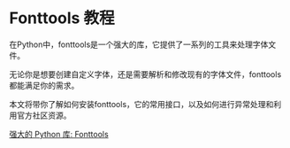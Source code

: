 # Fonttools 教程

<show-structure depth="3"/>

在Python中，fonttools是一个强大的库，它提供了一系列的工具来处理字体文件。

无论你是想要创建自定义字体，还是需要解析和修改现有的字体文件，fonttools都能满足你的需求。

本文将带你了解如何安装fonttools，它的常用接口，以及如何进行异常处理和利用官方社区资源。



<seealso>
<category ref="ref_docs">
    <a href="https://mp.weixin.qq.com/s/AMRtdCUlWW8qv5_1L6-PPA">强大的 Python 库: Fonttools</a>
</category>
<category ref="ref_github">
</category>
<category ref="ref_issues">
</category>
<category ref="ref_hf">
</category>
<category ref="ref_ms">
</category>
</seealso>

